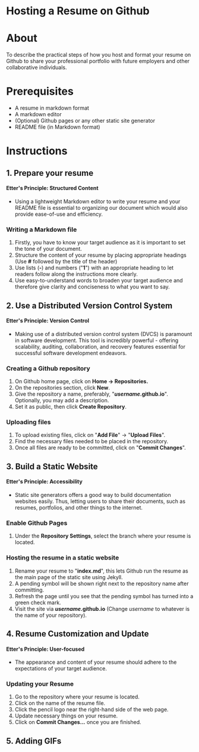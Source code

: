 # Hosting a Resume on Github
# About
To describe the practical steps of how you host and format your resume on Github to share your professional portfolio with future employers and other collaborative individuals.

# Prerequisites
- A resume in markdown format
- A markdown editor
- (Optional) Github pages or any other static site generator
- README file (in Markdown format)

# Instructions
## 1. Prepare your resume
#### Etter's Principle: Structured Content
- Using a lightweight Markdown editor to write your resume and your README file is essential to organizing our document which would also provide ease-of-use and efficiency.

### Writing a Markdown file
1. Firstly, you have to know your target audience as it is important to set the tone of your document.
2. Structure the content of your resume by placing appropriate headings (Use **#** followed by the title of the header)
3.  Use lists (**-**) and numbers ("**1**") with an appropriate heading to let readers follow along the instructions more clearly.
4. Use easy-to-understand words to broaden your target audience and therefore give clarity and conciseness to what you want to say.
## 2. Use a Distributed Version Control System
#### Etter's Principle: Version Control
-   Making use of a distributed version control system (DVCS) is paramount in software development. This tool is incredibly powerful - offering scalability, auditing, collaboration, and recovery features essential for successful software development endeavors.
### Creating a Github repository
1. On Github home page, click on **Home -> Repositories.**
2. On the repositories section, click **New**.
3. Give the repository a name, preferably, "***username*.github.io**". Optionally, you may add a description.
4. Set it as public, then click **Create Repository**.
### Uploading files
1. To upload existing files, click on "**Add File**" -> "**Upload Files**".
2. Find the necessary files needed to be placed in the repository.
3. Once all files are ready to be committed, click on "**Commit Changes**".

## 3. Build a Static Website
#### Etter's Principle: Accessibility
- Static site generators offers a good way to build documentation websites easily. Thus, letting users to share their documents, such as resumes, portfolios, and other things to the internet.

### Enable Github Pages
1. Under the **Repository Settings**, select the branch where your resume is located.
 
### Hosting the resume in a static website
1. Rename your resume to "**index.md**", this lets Github run the resume as the main page of the static site using Jekyll.
2.  A pending symbol will be shown right next to the repository name after committing.
3. Refresh the page until you see that the pending symbol has turned into a green check mark.
4. Visit the site via ***username*.github.io** (Change *username* to whatever is the name of your repository).

## 4. Resume Customization and Update
#### Etter's Principle: User-focused
- The appearance and content of your resume should adhere to the expectations of your target audience.

### Updating your Resume
1. Go to the repository where your resume is located.
2. Click on the name of the resume file.
3. Click the pencil logo near the right-hand side of the web page.
4. Update necessary things on your resume.
5. Click on **Commit Changes...** once you are finished.

## 5. Adding GIFs




<!--stackedit_data:
eyJoaXN0b3J5IjpbMjA3Mjk3NzcyMywxMDA2NDMxODIzLDIxMz
g5NDYyNzUsLTQxMzczMDgzNywxNjc3MTkxODI0LDIwNjQ5MzY2
NTMsOTYyNDI3NTA0LDM1MTMyNDE4MSwxMjE3NTI4NjA5LDEwNz
kyMjMwOSwtNjQyNDIwMDk3LDE2NjIzMjE5NDQsLTMyOTM0NTU2
OSwtMTE2OTAyMzgwMSwxNTM3NzMxOTM5LDE4MjA2NjM2MjYsLT
IwODg3NDY2MTJdfQ==
-->